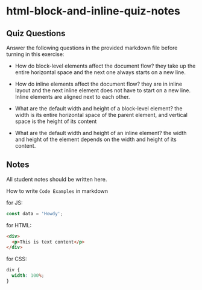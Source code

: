 # html-block-and-inline-quiz-notes

## Quiz Questions

Answer the following questions in the provided markdown file before turning in this exercise:

- How do block-level elements affect the document flow?
  they take up the entire horizontal space and the next one always starts on a new line.

- How do inline elements affect the document flow?
  they are in inline layout and the next inline element does not have to start on a new line. Inline elements are aligned next to each other.

- What are the default width and height of a block-level element?
  the width is its entire horizontal space of the parent element, and vertical space is the height of its content

- What are the default width and height of an inline element?
  the width and height of the element depends on the width and height of its content.

## Notes

All student notes should be written here.

How to write `Code Examples` in markdown

for JS:

```javascript
const data = 'Howdy';
```

for HTML:

```html
<div>
  <p>This is text content</p>
</div>
```

for CSS:

```css
div {
  width: 100%;
}
```
